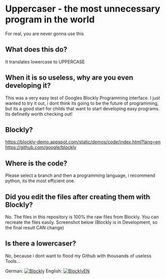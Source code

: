 # Uppercaser - the most unnecessary program in the world
For real, you are never gonna use this
## What does this do?
It translates lowercase to UPPERCASE
## When it is so useless, why are you even developing it?
This was a very easy test of Googles Blockly Programming interface. I just wanted to try it out, i dont think its going to be the future of programming, but its a good start for childs that want to start developing easy programs. Its definetly worth checking out!
## Blockly?
https://blockly-demo.appspot.com/static/demos/code/index.html?lang=en
https://github.com/google/blockly
## Where is the code?
Please select a branch and then a programming language, i recommend python, its the most efficient one.
## Did you edit the files after creating them with Blockly?
No. The files in this repository is 100% the raw files from Blockly. You can recreate the files easily. Screenshot below (Blockly is in Development, so the final result CAN change)
## Is there a lowercaser?
No, because i dont want to flood my Github with thousands of useless Tools...

German:
[![Blockly](https://i.imgur.com/d8zq7g7.png "BlocklyDE")](https://imgur.com/a/tOoDyqe "Blockly")
English:
[![BlocklyEN](https://i.imgur.com/A4yUlAX.png "BlocklyEN")](https://imgur.com/A4yUlAX "BlocklyEN")
